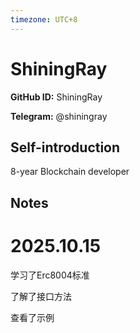 ```yaml
---
timezone: UTC+8
---
```


# ShiningRay

**GitHub ID:** ShiningRay

**Telegram:** @shiningray

## Self-introduction

8-year Blockchain developer

## Notes
<!-- Content_START -->
# 2025.10.15
<!-- DAILY_CHECKIN_2025-10-15_START -->
学习了Erc8004标准

了解了接口方法

查看了示例
<!-- DAILY_CHECKIN_2025-10-15_END -->
<!-- Content_END -->
